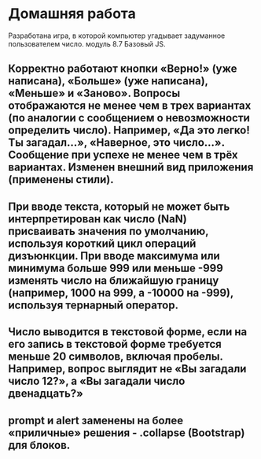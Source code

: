 # Домашняя работа
Разработана игра, в которой компьютер угадывает задуманное пользователем число. модуль 8.7 Базовый JS.

Корректно работают кнопки «Верно!» (уже написана), «Больше» (уже написана), «Меньше» и «Заново».
Вопросы отображаются не менее чем в трех вариантах (по аналогии с сообщением о невозможности определить число). Например, «Да это легко! Ты загадал...», «Наверное, это число...».
Сообщение при успехе не менее чем в трёх вариантах. Изменен внешний вид приложения (применены стили).
-----
При вводе текста, который не может быть интерпретирован как число (NaN) присваивать значения по умолчанию, используя короткий цикл операций дизъюнкции.
При вводе максимума или минимума больше 999 или меньше -999 изменять число на ближайшую границу (например, 1000 на 999, а -10000 на -999), используя тернарный оператор.
-----
Число выводится в текстовой форме, если на его запись в текстовой форме требуется меньше 20 символов, включая пробелы. Например, вопрос выглядит не «Вы загадали число 12?», а «Вы загадали число двенадцать?»
-----
 prompt и alert заменены на более «приличные» решения - .collapse (Bootstrap) для блоков.
 ----
